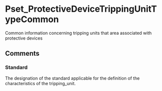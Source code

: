 # Pset_ProtectiveDeviceTrippingUnitTypeCommon

Common information concerning tripping units that area associated with protective devices
<!-- end of short definition -->



## Comments

### Standard

The designation of the standard applicable for the definition of the characteristics of the
tripping_unit.

